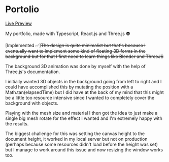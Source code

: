 # Portolio

[Live Preview](https://www.johnnynava.dev/)

My portfolio, made with Typescript, React.js and Three.js 👽

[Implemented ✅]~~The design is quite minimalist but that's because I eventually want to implement some kind of floating 3D forms in the background but for that I first need to learn things like Blender and ThreeJS~~

The background 3D animation was done by myself with the help of Three.js's documentation.

I initially wanted 3D objects in the background going from left to right and I could have accomplished this by mutating the position with a Math.tan(elapsedTime) but I did have at the back of my mind that this might be a little too resource intensive since I wanted to completely cover the background with objects.

Playing with the mesh size and material I then got the idea to just make a single big mesh rotate for the effect I wanted and I'm extremely happy with the results.

The biggest challenge for this was setting the canvas height to the document height, it worked in my local server but not on production (perhaps because some resources didn't load before the height was set) but I manage to work around this issue and now resizing the window works too.
